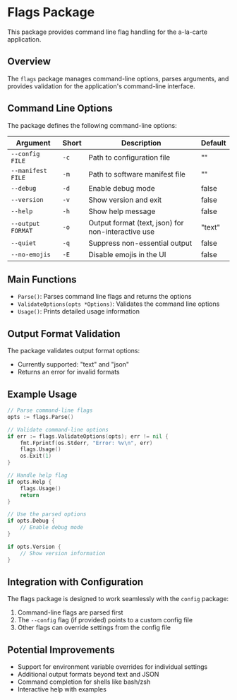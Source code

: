 # Flags Package

This package provides command line flag handling for the a-la-carte application.

## Overview

The `flags` package manages command-line options, parses arguments, and provides validation for the application's command-line interface.

## Command Line Options

The package defines the following command-line options:

| Argument          | Short | Description                                        | Default |
| ----------------- | ----- | -------------------------------------------------- | ------- |
| `--config FILE`   | `-c`  | Path to configuration file                         | ""      |
| `--manifest FILE` | `-m`  | Path to software manifest file                     | ""      |
| `--debug`         | `-d`  | Enable debug mode                                  | false   |
| `--version`       | `-v`  | Show version and exit                              | false   |
| `--help`          | `-h`  | Show help message                                  | false   |
| `--output FORMAT` | `-o`  | Output format (text, json) for non-interactive use | "text"  |
| `--quiet`         | `-q`  | Suppress non-essential output                      | false   |
| `--no-emojis`     | `-E`  | Disable emojis in the UI                           | false   |

## Main Functions

- `Parse()`: Parses command line flags and returns the options
- `ValidateOptions(opts *Options)`: Validates the command line options
- `Usage()`: Prints detailed usage information

## Output Format Validation

The package validates output format options:

- Currently supported: "text" and "json"
- Returns an error for invalid formats

## Example Usage

```go
// Parse command-line flags
opts := flags.Parse()

// Validate command-line options
if err := flags.ValidateOptions(opts); err != nil {
    fmt.Fprintf(os.Stderr, "Error: %v\n", err)
    flags.Usage()
    os.Exit(1)
}

// Handle help flag
if opts.Help {
    flags.Usage()
    return
}

// Use the parsed options
if opts.Debug {
    // Enable debug mode
}

if opts.Version {
    // Show version information
}
```

## Integration with Configuration

The flags package is designed to work seamlessly with the `config` package:

1. Command-line flags are parsed first
2. The `--config` flag (if provided) points to a custom config file
3. Other flags can override settings from the config file

## Potential Improvements

- Support for environment variable overrides for individual settings
- Additional output formats beyond text and JSON
- Command completion for shells like bash/zsh
- Interactive help with examples
